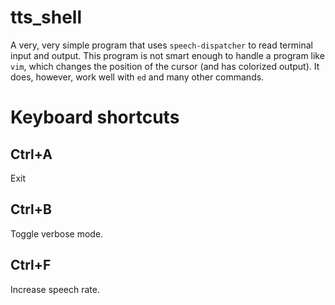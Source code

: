 # tts_shell
A very, very simple program that uses `speech-dispatcher` to read terminal input and output. This program is not smart enough to handle a program like `vim`, which changes the position of the cursor (and has colorized output). It does, however, work well with `ed` and many other commands.

# Keyboard shortcuts
## Ctrl+A
Exit

## Ctrl+B
Toggle verbose mode.

## Ctrl+F
Increase speech rate.
